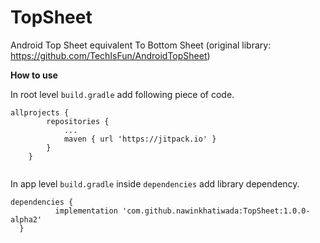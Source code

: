 # TopSheet
Android Top Sheet equivalent To Bottom Sheet (original library: https://github.com/TechIsFun/AndroidTopSheet)

**How to use**

In root level `build.gradle` add following piece of code.

```
allprojects {
		repositories {
			...
			maven { url 'https://jitpack.io' }
		}
	}
  
 ``` 
  
  In app level `build.gradle` inside `dependencies` add library dependency.
  ```
  dependencies {
	        implementation 'com.github.nawinkhatiwada:TopSheet:1.0.0-alpha2'
	}
```
